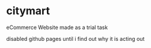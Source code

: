 # citymart
eCommerce Website made as a trial task

disabled github pages until i find out why it is acting out
